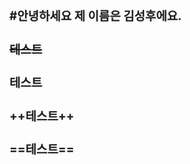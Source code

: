 #안녕하세요
제 이름은 김성후에요.
---------
~~테스트~~
---------
**테스트**
------------
++테스트++
--------------
==테스트==
-----------
